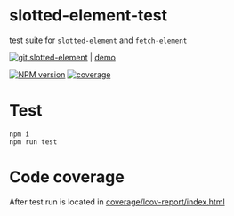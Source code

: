 # slotted-element-test
test suite for `slotted-element` and `fetch-element`

[![git][github-image] slotted-element](https://github.com/sashafirsov/slotted-element)
| [demo](https://unpkg.com/slotted-element-test@1.1.1/dist/bundle/demo/index.html)

[![NPM version][npm-image]][npm-url]
[![coverage][coverage-image]][coverage-url]

# Test

    npm i
    npm run test

# Code coverage
After test run is located in [coverage/lcov-report/index.html](coverage/lcov-report/index.html)

[github-image]:   https://cdnjs.cloudflare.com/ajax/libs/octicons/8.5.0/svg/mark-github.svg
[npm-image]:      https://img.shields.io/npm/v/slotted-element-test.svg
[npm-url]:        https://npmjs.org/package/slotted-element-test
[coverage-image]: https://unpkg.com/slotted-element-test@1.1.1/coverage/coverage.svg
[coverage-url]:   https://unpkg.com/slotted-element-test@1.1.1/coverage/lcov-report/index.html
